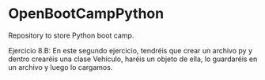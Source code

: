 # OpenBootCampPython
Repository to store Python boot camp.

Ejercicio 8.B: En este segundo ejercicio, tendréis que crear un archivo py y dentro crearéis una clase Vehículo, haréis un objeto de ella, lo guardaréis en un archivo y luego lo cargamos.
